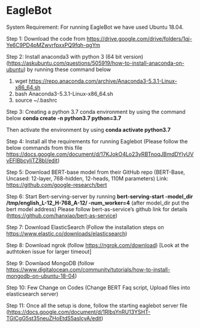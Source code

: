 # EagleBot

System Requirement: For running EagleBot we have used Ubuntu 18.04.

Step 1: Download the code from https://drive.google.com/drive/folders/1qj-Ye6C9PD4pMZwvrfpxxPQ9fqh-qgYm

Step 2: Install anaconda3 with python 3 (64 bit version) (https://askubuntu.com/questions/505919/how-to-install-anaconda-on-ubuntu) by running these command below

1. wget https://repo.anaconda.com/archive/Anaconda3-5.3.1-Linux-x86_64.sh
2. bash Anaconda3-5.3.1-Linux-x86_64.sh
3. source ~/.bashrc

Step 3: Creating a python 3.7 conda environment by using the command below 
**conda create -n python3.7 python=3.7** 

Then activate the environment by using 
**conda activate python3.7**

Step 4: Install all the requirements for running Eaglebot (Please follow the below commands from this file https://docs.google.com/document/d/17KJokO4Lo23yRBTnoqJBmdDYIyUVvEFlBbcyIiTZ8bI/edit) 

Step 5: Download BERT-base model from their GitHub repo (BERT-Base, Uncased: 12-layer, 768-hidden, 12-heads, 110M parameters)
Link: https://github.com/google-research/bert

Step 6: Start Bert-serving-server by running 
**bert-serving-start -model_dir /tmp/english_L-12_H-768_A-12/ -num_worker=4**
(after model_dir put the bert model address)
Please follow bert-as-service’s github link for details (https://github.com/hanxiao/bert-as-service)

Step 7: Download ElasticSearch (Follow the installation steps on https://www.elastic.co/downloads/elasticsearch)

Step 8: Download ngrok (follow https://ngrok.com/download) [Look at the authtoken issue for larger timeout]

Step 9: Downlaod MongoDB (follow https://www.digitalocean.com/community/tutorials/how-to-install-mongodb-on-ubuntu-18-04)

Step 10: Few Change on Codes (Change BERT Faq script, Upload files into elasticsearch server)

Step 11: Once all the setup is done, follow the starting eaglebot server file 
(https://docs.google.com/document/d/1RIbsYnRU13YSHT-TGICgG5st35neuZHoEtdS5asIcyA/edit)



